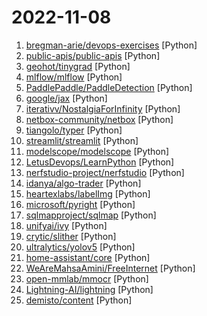 # 2022-11-08

1. [bregman-arie/devops-exercises](https://github.com/bregman-arie/devops-exercises "Linux, Jenkins, AWS, SRE, Prometheus, Docker, Python, Ansible, Git, Kubernetes, Terraform, OpenStack, SQL, NoSQL, Azure, GCP, DNS, Elastic, Network, Virtualization. DevOps Interview Questions") [Python]
2. [public-apis/public-apis](https://github.com/public-apis/public-apis "A collective list of free APIs") [Python]
3. [geohot/tinygrad](https://github.com/geohot/tinygrad "You like pytorch? You like micrograd? You love tinygrad! ❤️") [Python]
4. [mlflow/mlflow](https://github.com/mlflow/mlflow "Open source platform for the machine learning lifecycle") [Python]
5. [PaddlePaddle/PaddleDetection](https://github.com/PaddlePaddle/PaddleDetection "Object Detection toolkit based on PaddlePaddle. It supports object detection, instance segmentation, multiple object tracking and real-time multi-person keypoint detection.") [Python]
6. [google/jax](https://github.com/google/jax "Composable transformations of Python+NumPy programs: differentiate, vectorize, JIT to GPU/TPU, and more") [Python]
7. [iterativv/NostalgiaForInfinity](https://github.com/iterativv/NostalgiaForInfinity "Trading strategy for the Freqtrade crypto bot") [Python]
8. [netbox-community/netbox](https://github.com/netbox-community/netbox "The premiere source of truth powering network automation. Open source under Apache 2. Public demo: https://demo.netbox.dev") [Python]
9. [tiangolo/typer](https://github.com/tiangolo/typer "Typer, build great CLIs. Easy to code. Based on Python type hints.") [Python]
10. [streamlit/streamlit](https://github.com/streamlit/streamlit "Streamlit — The fastest way to build data apps in Python") [Python]
11. [modelscope/modelscope](https://github.com/modelscope/modelscope "ModelScope is committed to empowering a wide-spectrum of developers to leverage AI models from various domains. (致力于通过开放的社区合作，开源AI模型以及相关创新技术，推动基于模型即服务的生态繁荣发展。)") [Python]
12. [LetusDevops/LearnPython](https://github.com/LetusDevops/LearnPython "Learn Python with LetUsDevOps") [Python]
13. [nerfstudio-project/nerfstudio](https://github.com/nerfstudio-project/nerfstudio "A collaboration friendly studio for NeRFs") [Python]
14. [idanya/algo-trader](https://github.com/idanya/algo-trader "Trading bot with support for realtime trading, backtesting, custom strategies and much more.") [Python]
15. [heartexlabs/labelImg](https://github.com/heartexlabs/labelImg "LabelImg is now part of the Label Studio community. The popular image annotation tool created by Tzutalin is no longer actively being developed, but you can check out Label Studio, the open source data labeling tool for images, text, hypertext, audio, video and time-series data.") [Python]
16. [microsoft/pyright](https://github.com/microsoft/pyright "Static type checker for Python") [Python]
17. [sqlmapproject/sqlmap](https://github.com/sqlmapproject/sqlmap "Automatic SQL injection and database takeover tool") [Python]
18. [unifyai/ivy](https://github.com/unifyai/ivy "The Unified Machine Learning Framework") [Python]
19. [crytic/slither](https://github.com/crytic/slither "Static Analyzer for Solidity") [Python]
20. [ultralytics/yolov5](https://github.com/ultralytics/yolov5 "YOLOv5 🚀 in PyTorch > ONNX > CoreML > TFLite") [Python]
21. [home-assistant/core](https://github.com/home-assistant/core "🏡 Open source home automation that puts local control and privacy first.") [Python]
22. [WeAreMahsaAmini/FreeInternet](https://github.com/WeAreMahsaAmini/FreeInternet "Women, Life, Freedom. The goal of this project is to provide free internet access to Iranian people by any means. #MahsaAmini") [Python]
23. [open-mmlab/mmocr](https://github.com/open-mmlab/mmocr "OpenMMLab Text Detection, Recognition and Understanding Toolbox") [Python]
24. [Lightning-AI/lightning](https://github.com/Lightning-AI/lightning "Build and train PyTorch models and connect them to the ML lifecycle using Lightning App templates, without handling DIY infrastructure, cost management, scaling, and other headaches.") [Python]
25. [demisto/content](https://github.com/demisto/content "Demisto is now Cortex XSOAR. Automate and orchestrate your Security Operations with Cortex XSOAR's ever-growing Content Repository. Pull Requests are always welcome and highly appreciated!") [Python]
